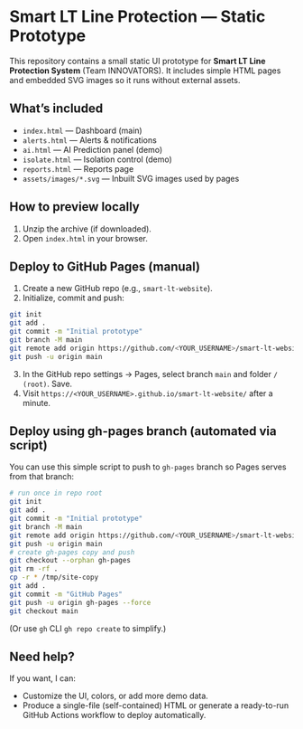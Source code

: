 # Smart LT Line Protection — Static Prototype

This repository contains a small static UI prototype for **Smart LT Line Protection System** (Team INNOVATORS).
It includes simple HTML pages and embedded SVG images so it runs without external assets.

## What’s included
- `index.html` — Dashboard (main)
- `alerts.html` — Alerts & notifications
- `ai.html` — AI Prediction panel (demo)
- `isolate.html` — Isolation control (demo)
- `reports.html` — Reports page
- `assets/images/*.svg` — Inbuilt SVG images used by pages

## How to preview locally
1. Unzip the archive (if downloaded).
2. Open `index.html` in your browser.

## Deploy to GitHub Pages (manual)
1. Create a new GitHub repo (e.g., `smart-lt-website`).
2. Initialize, commit and push:
```bash
git init
git add .
git commit -m "Initial prototype"
git branch -M main
git remote add origin https://github.com/<YOUR_USERNAME>/smart-lt-website.git
git push -u origin main
```
3. In the GitHub repo settings -> Pages, select branch `main` and folder `/ (root)`. Save.
4. Visit `https://<YOUR_USERNAME>.github.io/smart-lt-website/` after a minute.

## Deploy using gh-pages branch (automated via script)
You can use this simple script to push to `gh-pages` branch so Pages serves from that branch:
```bash
# run once in repo root
git init
git add .
git commit -m "Initial prototype"
git branch -M main
git remote add origin https://github.com/<YOUR_USERNAME>/smart-lt-website.git
git push -u origin main
# create gh-pages copy and push
git checkout --orphan gh-pages
git rm -rf .
cp -r * /tmp/site-copy
git add .
git commit -m "GitHub Pages"
git push -u origin gh-pages --force
git checkout main
```
(Or use `gh` CLI `gh repo create` to simplify.)

## Need help?
If you want, I can:
- Customize the UI, colors, or add more demo data.
- Produce a single-file (self-contained) HTML or generate a ready-to-run GitHub Actions workflow to deploy automatically.
